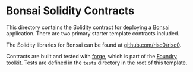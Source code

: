 # Bonsai Solidity Contracts

This directory contains the Solidity contract for deploying a [Bonsai] application. 
There are two primary starter template contracts included.

The Solidity libraries for Bonsai can be found at [github.com/risc0/risc0](https://github.com/risc0/risc0/tree/main/bonsai/ethereum).

Contracts are built and tested with [forge], which is part of the [Foundry] toolkit.
Tests are defined in the `tests` directory in the root of this template.

[Foundry]: https://getfoundry.sh/
[forge]: https://github.com/foundry-rs/foundry#forge
[Bonsai]: https://dev.bonsai.xyz
[offloading the computation]: https://twitter.com/RiscZero/status/1677316664772132864
[RISC Zero]: https://risczero.com
[guest]: https://github.com/risc0/bonsai-foundry-template/tree/main/methods/guest/src/bin
